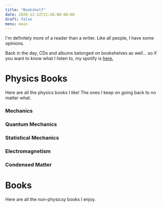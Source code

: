 ```yaml
---
title: "Bookshelf"
date: 2020-12-22T21:26:00-08:00
draft: false
menu: main
---
```

I'm definitely more of a reader than a writer.  Like all people, I have some opinions.  

Back in the day, CDs and albums belonged on bookshelves as well... so if you want to know what I listen to, my spotify is [here.](https://open.spotify.com/user/kohyamakawa?si=bcdsjHoWQgOAW2cCaCKXfA)

# Physics Books
Here are all the physics books I like!  The ones I keep on going back to no matter what.
### Mechanics
### Quantum Mechanics
### Statistical Mechanics
### Electromagnetism
### Condensed Matter
# Books
Here are all the non-physicsy books I enjoy.

